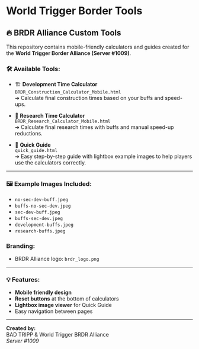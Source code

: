 # World Trigger Border Tools

## 🔥 BRDR Alliance Custom Tools

This repository contains mobile-friendly calculators and guides created for the **World Trigger Border Alliance (Server #1009)**.

### 🛠 Available Tools:

- 🏗 **Development Time Calculator**  
  `BRDR_Construction_Calculator_Mobile.html`  
  ➔ Calculate final construction times based on your buffs and speed-ups.

- 🔬 **Research Time Calculator**  
  `BRDR_Research_Calculator_Mobile.html`  
  ➔ Calculate final research times with buffs and manual speed-up reductions.

- 📖 **Quick Guide**  
  `quick_guide.html`  
  ➔ Easy step-by-step guide with lightbox example images to help players use the calculators correctly.

---

### 🖼 Example Images Included:
- `no-sec-dev-buff.jpeg`
- `buffs-no-sec-dev.jpeg`
- `sec-dev-buff.jpeg`
- `buffs-sec-dev.jpeg`
- `development-buffs.jpeg`
- `research-buffs.jpeg`

### Branding:
- BRDR Alliance logo: `brdr_logo.png`

---

### 💡 Features:
- **Mobile friendly design**
- **Reset buttons** at the bottom of calculators
- **Lightbox image viewer** for Quick Guide
- Easy navigation between pages

---

**Created by:**  
BAD TRIPP & World Trigger BRDR Alliance  
_Server #1009_



